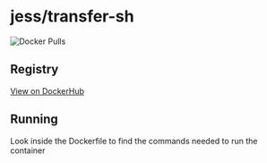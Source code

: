 # jess/transfer-sh

![Docker Pulls](https://img.shields.io/docker/pulls/jess/transfer-sh)



## Registry

[View on DockerHub](https://hub.docker.com/r/jess/transfer-sh)

## Running

Look inside the Dockerfile to find the commands needed to run the container
